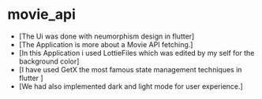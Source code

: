 # movie_api

- [The Ui was done with neumorphism design in flutter]
- [The Application is more about a Movie API fetching.]
- [In this Application i used LottieFiles which was edited by my self for the background color]
- [I have used GetX the most famous state management techniques in flutter ]
- [We had also implemented dark and light mode for user experience.]

